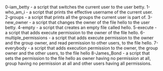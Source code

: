 0-iam_betty - a script that switches the current user to the user betty.
1-who_am_i - a script that prints the effective username of the current user.
2-groups - a script that prints all the groups the current user is part of.
3-new_owner - a script that changes the owner of the file hello to the user betty.
4-empty - a script that creates an empty file called hello.
5-execute - a script that adds execute permission to the owner of the file hello.
6-multiple_permissions - a script that adds execute permission to the owner and the group owner, and read permission to other users, to the file hello.
7-everybody - a script that adds execution permission to the owner, the group owner and the other users, to the file hello
8-James_Bond - a script that sets the permission to the file hello as owner having no permission at all, group having no permission at all and other users having all permissions.

